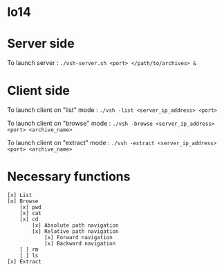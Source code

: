 # lo14

# Server side

To launch server :
`./vsh-server.sh <port> </path/to/archives> &`

# Client side

To launch client on "list" mode : 
`./vsh -list <server_ip_address> <port>`

To launch client on "browse" mode :
`./vsh -browse <server_ip_address> <port> <archive_name>`

To launch client on "extract" mode :
`./vsh -extract <server_ip_address> <port> <archive_name>`


# Necessary functions
	[x] List
	[o] Browse
		[x] pwd
		[x] cat
		[x] cd
		    [x] Absolute path navigation
		    [x] Relative path navigation
		        [x] Forward navigation
		        [x] Backward navigation
		[ ] rm
		[ ] ls
	[x] Extract
